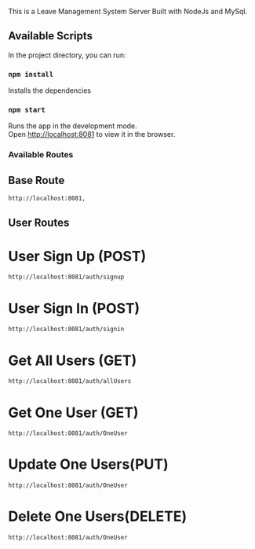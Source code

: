 This is a Leave Management System Server Built with NodeJs and MySql.

## Available Scripts

In the project directory, you can run:

### `npm install`

Installs the dependencies<br />

### `npm start`

Runs the app in the development mode.<br />
Open [http://localhost:8081](http://localhost:8081) to view it in the browser.

### Available Routes

## Base Route

    http://localhost:8081,

## User Routes

# User Sign Up (POST)
    http://localhost:8081/auth/signup

# User Sign In (POST)
    http://localhost:8081/auth/signin

# Get All Users (GET)
    http://localhost:8081/auth/allUsers

# Get One User (GET)
    http://localhost:8081/auth/OneUser

# Update One Users(PUT)
    http://localhost:8081/auth/OneUser

# Delete One Users(DELETE)
    http://localhost:8081/auth/OneUser